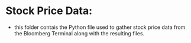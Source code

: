 # Stock Price Data:

- this folder contais the Python file used to gather stock price data from the Bloomberg Terminal along with the resulting files.

